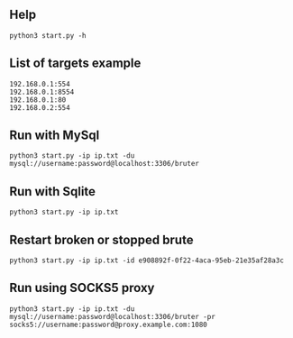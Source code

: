 ## Help
```shell
python3 start.py -h
```
## List of targets example
```text
192.168.0.1:554
192.168.0.1:8554
192.168.0.1:80
192.168.0.2:554
```

## Run with MySql
```shell
python3 start.py -ip ip.txt -du mysql://username:password@localhost:3306/bruter
```

## Run with Sqlite
```shell
python3 start.py -ip ip.txt 
```

## Restart broken or stopped brute
```shell
python3 start.py -ip ip.txt -id e908892f-0f22-4aca-95eb-21e35af28a3c
```

## Run using SOCKS5 proxy
```shell
python3 start.py -ip ip.txt -du mysql://username:password@localhost:3306/bruter -pr socks5://username:password@proxy.example.com:1080
```
